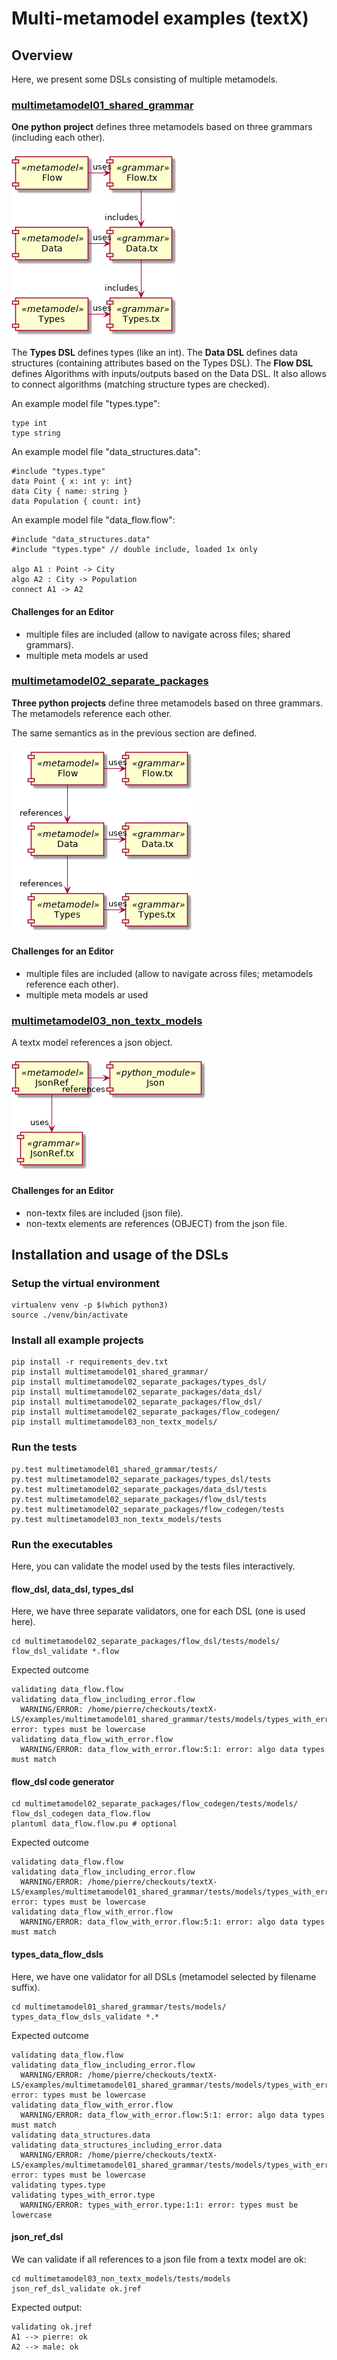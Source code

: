 # Multi-metamodel examples (textX)

## Overview

Here, we present some DSLs consisting of multiple metamodels.

### [multimetamodel01_shared_grammar](multimetamodel01_shared_grammar)

**One python project** defines three metamodels based on three
grammars (including each other).

![images/types_data_flow.pu](images/types_data_flow.png)

The **Types DSL** defines types (like an int). 
The **Data DSL** defines data structures 
(containing attributes based on the Types DSL).
The **Flow DSL** defines Algorithms with inputs/outputs
based on the Data DSL. It also allows to connect 
algorithms (matching structure types are checked).


An example model file "types.type":

    type int
    type string

An example model file "data_structures.data":

    #include "types.type"
    data Point { x: int y: int}
    data City { name: string }
    data Population { count: int}

An example model file "data_flow.flow":

    #include "data_structures.data"
    #include "types.type" // double include, loaded 1x only
    
    algo A1 : Point -> City
    algo A2 : City -> Population
    connect A1 -> A2

#### Challenges for an Editor

 * multiple files are included (allow to navigate across files;
   shared grammars).
 * multiple meta models ar used

### [multimetamodel02_separate_packages](multimetamodel02_separate_packages)

**Three python projects** define three metamodels based on three
grammars. The metamodels reference each other.

The same semantics as in the previous section are defined.

![images/types_data_flow2.pu](images/types_data_flow2.png)

#### Challenges for an Editor

 * multiple files are included (allow to navigate across files;
   metamodels reference each other).
 * multiple meta models ar used


### [multimetamodel03_non_textx_models](multimetamodel03_non_textx_models)

A textx model references a json object.
 
![images/json_ref_dsl.pu](images/json_ref_dsl.png)

#### Challenges for an Editor

 * non-textx files are included (json file).
 * non-textx elements are references (OBJECT) from the json file.

## Installation and usage of the DSLs

### Setup the virtual environment

	virtualenv venv -p $(which python3)
	source ./venv/bin/activate

### Install all example projects

	pip install -r requirements_dev.txt
	pip install multimetamodel01_shared_grammar/
	pip install multimetamodel02_separate_packages/types_dsl/
	pip install multimetamodel02_separate_packages/data_dsl/
	pip install multimetamodel02_separate_packages/flow_dsl/
	pip install multimetamodel02_separate_packages/flow_codegen/
	pip install multimetamodel03_non_textx_models/

### Run the tests 

	py.test multimetamodel01_shared_grammar/tests/
	py.test multimetamodel02_separate_packages/types_dsl/tests
	py.test multimetamodel02_separate_packages/data_dsl/tests
	py.test multimetamodel02_separate_packages/flow_dsl/tests
	py.test multimetamodel02_separate_packages/flow_codegen/tests
	py.test multimetamodel03_non_textx_models/tests

### Run the executables

Here, you can validate the model used by the tests files interactively.

#### flow_dsl, data_dsl, types_dsl

Here, we have three separate validators, one for each DSL (one is used here).

	cd multimetamodel02_separate_packages/flow_dsl/tests/models/
	flow_dsl_validate *.flow

Expected outcome

	validating data_flow.flow
	validating data_flow_including_error.flow
	  WARNING/ERROR: /home/pierre/checkouts/textX-LS/examples/multimetamodel01_shared_grammar/tests/models/types_with_error.type:1:1: error: types must be lowercase
	validating data_flow_with_error.flow
	  WARNING/ERROR: data_flow_with_error.flow:5:1: error: algo data types must match

#### flow_dsl code generator

	cd multimetamodel02_separate_packages/flow_codegen/tests/models/
	flow_dsl_codegen data_flow.flow
	plantuml data_flow.flow.pu # optional

Expected outcome

	validating data_flow.flow
	validating data_flow_including_error.flow
	  WARNING/ERROR: /home/pierre/checkouts/textX-LS/examples/multimetamodel01_shared_grammar/tests/models/types_with_error.type:1:1: error: types must be lowercase
	validating data_flow_with_error.flow
	  WARNING/ERROR: data_flow_with_error.flow:5:1: error: algo data types must match
	
#### types_data_flow_dsls

Here, we have one validator for all DSLs (metamodel selected by filename suffix).

	cd multimetamodel01_shared_grammar/tests/models/
	types_data_flow_dsls_validate *.*

Expected outcome

	validating data_flow.flow
	validating data_flow_including_error.flow
	  WARNING/ERROR: /home/pierre/checkouts/textX-LS/examples/multimetamodel01_shared_grammar/tests/models/types_with_error.type:1:1: error: types must be lowercase
	validating data_flow_with_error.flow
	  WARNING/ERROR: data_flow_with_error.flow:5:1: error: algo data types must match
	validating data_structures.data
	validating data_structures_including_error.data
	  WARNING/ERROR: /home/pierre/checkouts/textX-LS/examples/multimetamodel01_shared_grammar/tests/models/types_with_error.type:1:1: error: types must be lowercase
	validating types.type
	validating types_with_error.type
	  WARNING/ERROR: types_with_error.type:1:1: error: types must be lowercase

#### json_ref_dsl

We can validate if all references to a json file from a textx model are ok:

	cd multimetamodel03_non_textx_models/tests/models
	json_ref_dsl_validate ok.jref 

Expected output:

	validating ok.jref
	A1 --> pierre: ok
	A2 --> male: ok

